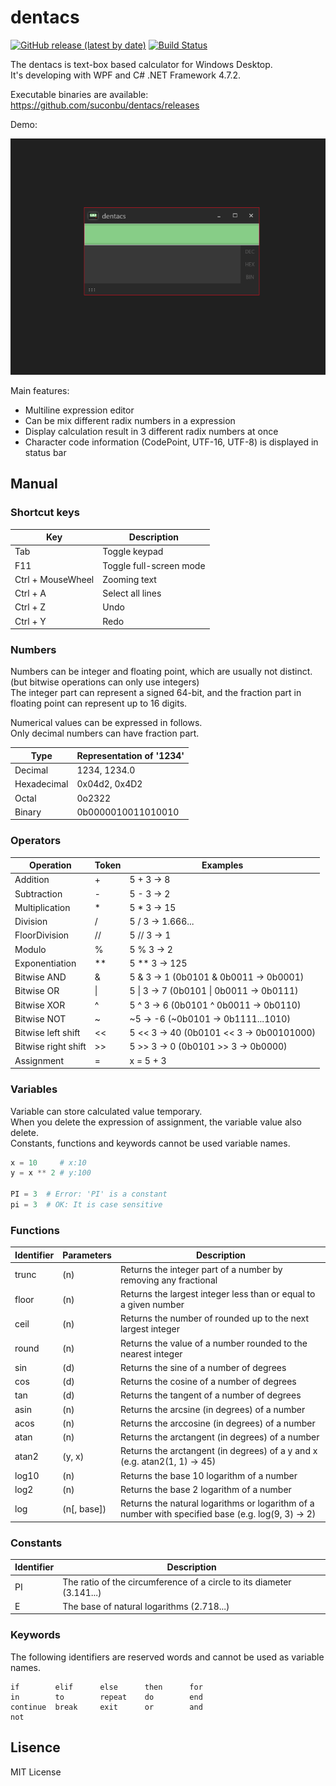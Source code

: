 # dentacs

[![GitHub release (latest by date)](https://img.shields.io/github/v/release/suconbu/dentacs)](https://github.com/suconbu/dentacs/releases)
[![Build Status](https://suconbu.visualstudio.com/dentacs/_apis/build/status/suconbu.dentacs?branchName=master)](https://suconbu.visualstudio.com/dentacs/_build/latest?definitionId=2&branchName=master)

The dentacs is text-box based calculator for Windows Desktop.  
It's developing with WPF and C# .NET Framework 4.7.2.

Executable binaries are available:  
https://github.com/suconbu/dentacs/releases

Demo:  

![screenshot](image/demo1.gif)

Main features:  
* Multiline expression editor
* Can be mix different radix numbers in a expression
* Display calculation result in 3 different radix numbers at once
* Character code information (CodePoint, UTF-16, UTF-8) is displayed in status bar

## Manual

### Shortcut keys

Key               | Description
------------------|------------------------
Tab               | Toggle keypad
F11               | Toggle full-screen mode
Ctrl + MouseWheel | Zooming text
Ctrl + A          | Select all lines
Ctrl + Z          | Undo
Ctrl + Y          | Redo

### Numbers

Numbers can be integer and floating point, which are usually not distinct.  
(but bitwise operations can only use integers)  
The integer part can represent a signed 64-bit, and the fraction part in floating point can represent up to 16 digits.  

Numerical values can be expressed in follows.  
Only decimal numbers can have fraction part.  

Type        | Representation of '1234'
------------|-------------------
Decimal     | 1234, 1234.0
Hexadecimal | 0x04d2, 0x4D2
Octal       | 0o2322
Binary      | 0b0000010011010010

### Operators

Operation           | Token | Examples
--------------------|-------|-------------------
Addition            | +     | 5 + 3  -> 8
Subtraction         | -     | 5 - 3  -> 2
Multiplication      | *     | 5 * 3  -> 15
Division            | /     | 5 / 3  -> 1.666...
FloorDivision       | //    | 5 // 3 -> 1
Modulo              | %     | 5 % 3  -> 2
Exponentiation      | **    | 5 ** 3 -> 125
Bitwise AND         | &     | 5 & 3  -> 1 (0b0101 & 0b0011 -> 0b0001)
Bitwise OR          | \|     | 5 \| 3  -> 7 (0b0101 \| 0b0011 -> 0b0111)
Bitwise XOR         | ^     | 5 ^ 3  -> 6 (0b0101 ^ 0b0011 -> 0b0110)
Bitwise NOT         | ~     | ~5     -> -6 (~0b0101 -> 0b1111...1010)
Bitwise left shift  | <<    | 5 << 3 -> 40 (0b0101 << 3 -> 0b00101000)
Bitwise right shift | >>    | 5 >> 3 -> 0  (0b0101 >> 3 -> 0b0000)
Assignment          | =     | x = 5 + 3

### Variables

Variable can store calculated value temporary.  
When you delete the expression of assignment, the variable value also delete.  
Constants, functions and keywords cannot be used variable names.  

```py
x = 10     # x:10
y = x ** 2 # y:100

PI = 3  # Error: 'PI' is a constant
pi = 3  # OK: It is case sensitive
```

### Functions

Identifier | Parameters  | Description
-----------|-------------|-----------------------------------------------------------------
trunc      | (n)         | Returns the integer part of a number by removing any fractional
floor      | (n)         | Returns the largest integer less than or equal to a given number
ceil       | (n)         | Returns the number of rounded up to the next largest integer
round      | (n)         | Returns the value of a number rounded to the nearest integer
sin        | (d)         | Returns the sine of a number of degrees
cos        | (d)         | Returns the cosine of a number of degrees
tan        | (d)         | Returns the tangent of a number of degrees
asin       | (n)         | Returns the arcsine (in degrees) of a number
acos       | (n)         | Returns the arccosine (in degrees) of a number
atan       | (n)         | Returns the arctangent (in degrees) of a number
atan2      | (y, x)      | Returns the arctangent (in degrees) of a y and x (e.g. atan2(1, 1) -> 45)
log10      | (n)         | Returns the base 10 logarithm of a number
log2       | (n)         | Returns the base 2 logarithm of a number
log        | (n[, base]) | Returns the natural logarithms or logarithm of a number with specified base (e.g. log(9, 3) -> 2)

### Constants

Identifier | Description
-----------|----------------------------------------------------------------------
PI         | The ratio of the circumference of a circle to its diameter (3.141...)
E          | The base of natural logarithms (2.718...)

### Keywords

The following identifiers are reserved words and cannot be used as variable names.

```
if        elif      else      then      for
in        to        repeat    do        end
continue  break     exit      or        and
not
```

## Lisence

MIT License
